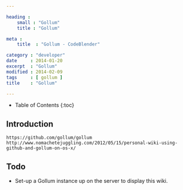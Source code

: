 ```yaml
---

heading :
    small : "Gollum"
    title : "Gollum"

meta :
    title  : "Gollum - CodeBlender"

category : "developer"
date     : 2014-01-20
excerpt  : "Gollum"
modified : 2014-02-09
tags     : [ gollum ]
title    : "Gollum"

---
```


* Table of Contents
{:toc}

## Introduction

    https://github.com/gollum/gollum
    http://www.nomachetejuggling.com/2012/05/15/personal-wiki-using-github-and-gollum-on-os-x/

## Todo

* Set-up a Gollum instance up on the server to display this wiki.